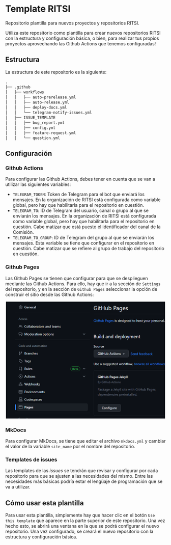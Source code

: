 # Template RITSI

Repositorio plantilla para nuevos proyectos y repositorios RITSI.

Utiliza este repositorio como plantilla para crear nuevos repositorios RITSI con la estructura y configuración básica, o bien, para realizar tus propios proyectos aprovechando las Github Actions que tenemos configuradas!

## Estructura

La estructura de este repositorio es la siguiente:

```
.
├── .github
│   ├── workflows
│   │   ├── auto-prerelease.yml
│   │   ├── auto-release.yml
│   │   ├── deploy-docs.yml
│   │   └── telegram-notify-issues.yml
│   ├── ISSUE_TEMPLATE
│   │   ├── bug_report.yml
│   │   ├── config.yml
│   │   ├── feature-request.yml
│   │   └── question.yml
```

## Configuración

### Github Actions

Para configurar las Github Actions, debes tener en cuenta que se van a utilizar las siguientes variables:

- `TELEGRAM_TOKEN`: Token de Telegram para el bot que enviará los mensajes. En la organización de RITSI está configurada como variable global, pero hay que habilitarla para el repositorio en cuestión.
- `TELEGRAM_TO`: ID de Telegram del usuario, canal o grupo al que se enviarán los mensajes. En la organización de RITSI está configurada como variable global, pero hay que habilitarla para el repositorio en cuestión. Cabe matizar que está puesto el identificador del canal de la Comisión.
- `TELEGRAM_TO_GROUP`: ID de Telegram del grupo al que se enviarán los mensajes. Esta variable se tiene que configurar en el repositorio en cuestión. Cabe matizar que se refiere al grupo de trabajo del repositorio en cuestión.

### Github Pages

Las Github Pages se tienen que configurar para que se desplieguen mediante las Github Actions. Para ello, hay que ir a la sección de `Settings` del repositorio, y en la sección de `Github Pages` seleccionar la opción de construir el sitio desde las Github Actions:

<!-- Imagen centrada -->
<p align="center">
  <img src="docs/images/gh_pages_config.png" alt="Github Pages" width="500"/>
</p>

### MkDocs

Para configurar MkDocs, se tiene que editar el archivo `mkdocs.yml` y cambiar el valor de la variable `site_name` por el nombre del repositorio. 



### Templates de issues

Las templates de las _issues_ se tendrán que revisar y configurar por cada repositorio para que se ajusten a las necesidades del mismo. Entre las necesidades más básicas podría estar el lengüaje de programación que se va a utilizar. 

## Cómo usar esta plantilla

Para usar esta plantilla, simplemente hay que hacer clic en el botón `Use this template` que aparece en la parte superior de este repositorio. Una vez hecho esto, se abrirá una ventana en la que se podrá configurar el nuevo repositorio. Una vez configurado, se creará el nuevo repositorio con la estructura y configuración básica.